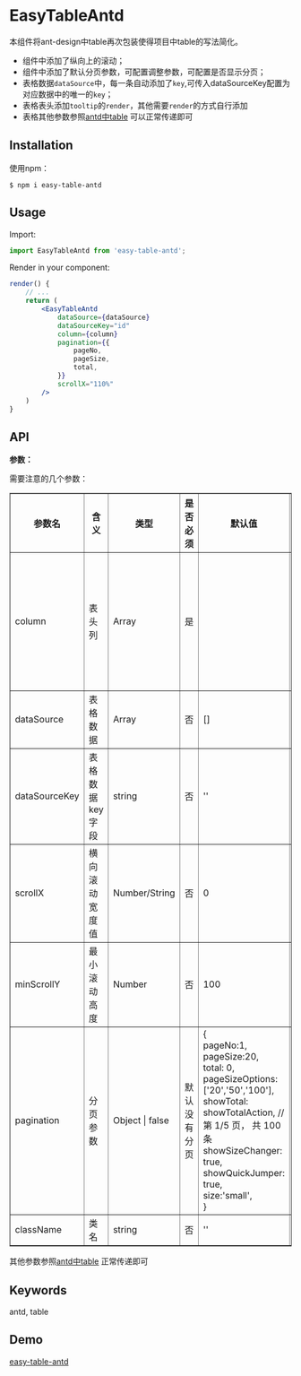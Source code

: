 # EasyTableAntd

本组件将ant-design中table再次包装使得项目中table的写法简化。

* 组件中添加了纵向上的滚动；
* 组件中添加了默认分页参数，可配置调整参数，可配置是否显示分页；
* 表格数据`dataSource`中，每一条自动添加了`key`,可传入dataSourceKey配置为对应数据中的唯一的`key`；
* 表格表头添加`tooltip`的`render`，其他需要`render`的方式自行添加
* 表格其他参数参照[antd中table](https://ant.design/components/table-cn/) 可以正常传递即可

## Installation

使用npm：

```shell
$ npm i easy-table-antd
```

## Usage
Import:

```jsx
import EasyTableAntd from 'easy-table-antd';
```

Render in your component:

```jsx
render() {
    // ...
    return (
        <EasyTableAntd
            dataSource={dataSource}
            dataSourceKey="id"
            column={column}
            pagination={{
                pageNo, 
                pageSize, 
                total,
            }}
            scrollX="110%"
        />
    )
}
```

## API
**参数：**

需要注意的几个参数：
<table border>
    <tr>
        <th width="15%">参数名</th>
        <th width="15%">含义</th>
        <th width="5%">类型</th>
        <th width="5%">是否必须</th>
        <th width="10%">默认值</th>
        <th width="50%">备注</th>
    </tr>
    <tr>
        <td>column</td>
        <td>表头列</td>
        <td>Array</td>
        <td>是</td>
        <td></td>
        <td>如果只是简单显示，tooltip可以不用传入,组件中已经自动增加；其他需要render的方式自行添加；<br/> 
        <span style="font-weight:900">注意</span>：如果已经设置了唯一的 dataIndex，可以忽略其中的key;也可以只传递key,dataIndex会自动取key值</td>
    </tr>
    <tr>
        <td>dataSource</td>
        <td>表格数据</td>
        <td>Array</td>
        <td>否</td>
        <td>[]</td>
        <td></td>
    </tr>
    <tr>
        <td>dataSourceKey</td>
        <td>表格数据key字段</td>
        <td>string</td>
        <td>否</td>
        <td>''</td>
        <td>这个字段最好能取数据中唯一的一个字段作为key,尽量传值；不传则取每一条数据的index</td>
    </tr>
    <tr>
        <td>scrollX</td>
        <td>横向滚动宽度值</td>
        <td>Number/String</td>
        <td>否</td>
        <td>0</td>
        <td>默认没有横向滚动，可以传入具体值，也可以传入百分比 </td>
    </tr>
    <tr>
        <td>minScrollY</td>
        <td>最小滚动高度</td>
        <td>Number</td>
        <td>否</td>
        <td>100</td>
        <td>最小滚动高度即最小tbody高度</td>
    </tr>
    <tr>
        <td>pagination</td>
        <td>分页参数</td>
        <td>Object | false</td>
        <td>默认没有分页</td>
        <td>
        {<br>
         	pageNo:1,<br>
           	pageSize:20,<br>
            total: 0,<br>
            pageSizeOptions:['20','50','100'],<br>
            showTotal: showTotalAction, // 第 1/5 页， 共 100 条<br> 
            showSizeChanger: true,<br>
            showQuickJumper: true,<br>
            size:'small',<br>
        }
        </td>
        <td>分页参数，除了pageNo和antd分页中的current对应以外，一般只需要传递pageNo,pageSize,total三个参数，如有需要其他参数都可以按antd上分页分别进行其他配置；传递false则没有分页</td>
    </tr>
    <tr>
        <td>className</td>
        <td>类名</td>
        <td>string</td>
        <td>否</td>
        <td>''</td>
        <td></td>
    </tr>
</table>

其他参数参照[antd中table](https://ant.design/components/table-cn/) 正常传递即可

## Keywords

antd, table

## Demo

[easy-table-antd](http://fe.mlamp.cn:3362/#/app/easy-table-antd)
